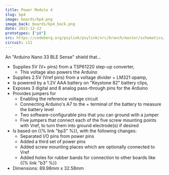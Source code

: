 ```yaml
---
title: Power Module 4
slug: bp4
image: boards/bp4.png
image_back: boards/bp4_back.png
date: 2021-12-12
prototypes: ["p8"]
src: https://codeberg.org/psylink/psylink/src/branch/master/schematics/circuit11.kicad_pcb
circuit: c11
---
```


An "Arduino Nano 33 BLE Sense" shield that...

- Supplies 5V (V+ pins) from a TSP61220 step-up converter,
    - This voltage also powers the Arduino
- Supplies 2.5V (Vref pins) from a voltage divider + LM321 opamp,
- Is powered by a 1.2V AAA battery on "Keystone 82" battery clips,
- Exposes 3 digital and 8 analog pass-through pins for the Arduino
- Provides jumpers for
    - Enabling the reference voltage circuit
    - Connecting Arduino's A7 to the + terminal of the battery to measure the
      battery level
    - Two software-configurable pins that you can ground with a jumper
    - Five jumpers that connect each of the five screw mounting points with
      Vref, to turn them into ground electrode(s) if desired
- Is based on {{% link "bp3" %}}, with the following changes:
    - Separated I/O pins from power pins
    - Added a third set of power pins
    - Added screw mounting places which are optionally connected to Vref
    - Added holes for rubber bands for connection to other boards like {{% link "b3" %}}
- Dimensions: 89.98mm x 32.58mm
